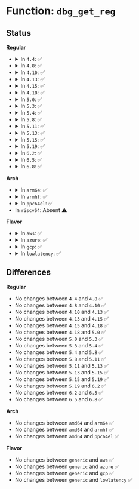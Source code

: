 # Function: <code>dbg_get_reg</code>

## Status
<b>Regular</b>
<ul>
<li>
<details>
<summary>In <code>4.4</code>: ✅</summary>

```c
char *dbg_get_reg(int regno, void *mem, struct pt_regs *regs);
```

**Collision:** Unique Global

**Inline:** No

**Transformation:** False

**Instances:**

```
In arch/x86/kernel/kgdb.c (ffffffff81061400)
Location: arch/x86/kernel/kgdb.c:113
Inline: False
Direct callers:
  - kernel/debug/gdbstub.c:gdb_serial_stub
  - kernel/debug/kdb/kdb_main.c:kdb_rd
  - kernel/debug/kdb/kdb_main.c:kdb_rd
  - kernel/debug/kdb/kdb_main.c:kdb_rd
  - kernel/debug/kdb/kdb_main.c:kdb_rd
```
**Symbols:**

```
ffffffff81061400-ffffffff81061464: dbg_get_reg (STB_GLOBAL)
```
</details>
</li>
<li>
<details>
<summary>In <code>4.8</code>: ✅</summary>

```c
char *dbg_get_reg(int regno, void *mem, struct pt_regs *regs);
```

**Collision:** Unique Global

**Inline:** No

**Transformation:** False

**Instances:**

```
In arch/x86/kernel/kgdb.c (ffffffff81061220)
Location: arch/x86/kernel/kgdb.c:114
Inline: False
Direct callers:
  - kernel/debug/gdbstub.c:gdb_serial_stub
  - kernel/debug/kdb/kdb_main.c:kdb_rd
  - kernel/debug/kdb/kdb_main.c:kdb_rd
  - kernel/debug/kdb/kdb_main.c:kdb_rd
  - kernel/debug/kdb/kdb_main.c:kdb_rd
```
**Symbols:**

```
ffffffff81061220-ffffffff81061286: dbg_get_reg (STB_GLOBAL)
```
</details>
</li>
<li>
<details>
<summary>In <code>4.10</code>: ✅</summary>

```c
char *dbg_get_reg(int regno, void *mem, struct pt_regs *regs);
```

**Collision:** Unique Global

**Inline:** No

**Transformation:** False

**Instances:**

```
In arch/x86/kernel/kgdb.c (ffffffff810642d0)
Location: arch/x86/kernel/kgdb.c:115
Inline: False
Direct callers:
  - kernel/debug/gdbstub.c:gdb_serial_stub
  - kernel/debug/kdb/kdb_main.c:kdb_rd
  - kernel/debug/kdb/kdb_main.c:kdb_rd
  - kernel/debug/kdb/kdb_main.c:kdb_rd
  - kernel/debug/kdb/kdb_main.c:kdb_rd
```
**Symbols:**

```
ffffffff810642d0-ffffffff81064336: dbg_get_reg (STB_GLOBAL)
```
</details>
</li>
<li>
<details>
<summary>In <code>4.13</code>: ✅</summary>

```c
char *dbg_get_reg(int regno, void *mem, struct pt_regs *regs);
```

**Collision:** Unique Global

**Inline:** No

**Transformation:** False

**Instances:**

```
In arch/x86/kernel/kgdb.c (ffffffff81063200)
Location: arch/x86/kernel/kgdb.c:115
Inline: False
Direct callers:
  - kernel/debug/gdbstub.c:gdb_serial_stub
```
**Symbols:**

```
ffffffff81063200-ffffffff81063268: dbg_get_reg (STB_GLOBAL)
```
</details>
</li>
<li>
<details>
<summary>In <code>4.15</code>: ✅</summary>

```c
char *dbg_get_reg(int regno, void *mem, struct pt_regs *regs);
```

**Collision:** Unique Global

**Inline:** No

**Transformation:** False

**Instances:**

```
In arch/x86/kernel/kgdb.c (ffffffff81067380)
Location: arch/x86/kernel/kgdb.c:115
Inline: False
Direct callers:
  - kernel/debug/gdbstub.c:gdb_serial_stub
```
**Symbols:**

```
ffffffff81067380-ffffffff810673e8: dbg_get_reg (STB_GLOBAL)
```
</details>
</li>
<li>
<details>
<summary>In <code>4.18</code>: ✅</summary>

```c
char *dbg_get_reg(int regno, void *mem, struct pt_regs *regs);
```

**Collision:** Unique Global

**Inline:** No

**Transformation:** False

**Instances:**

```
In arch/x86/kernel/kgdb.c (ffffffff81069f80)
Location: arch/x86/kernel/kgdb.c:115
Inline: False
Direct callers:
  - kernel/debug/gdbstub.c:gdb_serial_stub
```
**Symbols:**

```
ffffffff81069f80-ffffffff81069fe6: dbg_get_reg (STB_GLOBAL)
```
</details>
</li>
<li>
<details>
<summary>In <code>5.0</code>: ✅</summary>

```c
char *dbg_get_reg(int regno, void *mem, struct pt_regs *regs);
```

**Collision:** Unique Global

**Inline:** No

**Transformation:** False

**Instances:**

```
In arch/x86/kernel/kgdb.c (ffffffff8106fd10)
Location: arch/x86/kernel/kgdb.c:115
Inline: False
Direct callers:
  - kernel/debug/gdbstub.c:gdb_serial_stub
```
**Symbols:**

```
ffffffff8106fd10-ffffffff8106fd76: dbg_get_reg (STB_GLOBAL)
```
</details>
</li>
<li>
<details>
<summary>In <code>5.3</code>: ✅</summary>

```c
char *dbg_get_reg(int regno, void *mem, struct pt_regs *regs);
```

**Collision:** Unique Global

**Inline:** No

**Transformation:** False

**Instances:**

```
In arch/x86/kernel/kgdb.c (ffffffff81073e10)
Location: arch/x86/kernel/kgdb.c:106
Inline: False
Direct callers:
  - kernel/debug/gdbstub.c:gdb_serial_stub
```
**Symbols:**

```
ffffffff81073e10-ffffffff81073e75: dbg_get_reg (STB_GLOBAL)
```
</details>
</li>
<li>
<details>
<summary>In <code>5.4</code>: ✅</summary>

```c
char *dbg_get_reg(int regno, void *mem, struct pt_regs *regs);
```

**Collision:** Unique Global

**Inline:** No

**Transformation:** False

**Instances:**

```
In arch/x86/kernel/kgdb.c (ffffffff81074dd0)
Location: arch/x86/kernel/kgdb.c:106
Inline: False
Direct callers:
  - kernel/debug/gdbstub.c:gdb_serial_stub
```
**Symbols:**

```
ffffffff81074dd0-ffffffff81074e35: dbg_get_reg (STB_GLOBAL)
```
</details>
</li>
<li>
<details>
<summary>In <code>5.8</code>: ✅</summary>

```c
char *dbg_get_reg(int regno, void *mem, struct pt_regs *regs);
```

**Collision:** Unique Global

**Inline:** No

**Transformation:** False

**Instances:**

```
In arch/x86/kernel/kgdb.c (ffffffff8107bfe0)
Location: arch/x86/kernel/kgdb.c:106
Inline: False
Direct callers:
  - kernel/debug/gdbstub.c:gdb_cmd_reg_set
  - kernel/debug/gdbstub.c:gdb_get_regs_helper
```
**Symbols:**

```
ffffffff8107bfe0-ffffffff8107c048: dbg_get_reg (STB_GLOBAL)
```
</details>
</li>
<li>
<details>
<summary>In <code>5.11</code>: ✅</summary>

```c
char *dbg_get_reg(int regno, void *mem, struct pt_regs *regs);
```

**Collision:** Unique Global

**Inline:** No

**Transformation:** False

**Instances:**

```
In arch/x86/kernel/kgdb.c (ffffffff8107bed0)
Location: arch/x86/kernel/kgdb.c:106
Inline: False
Direct callers:
  - kernel/debug/gdbstub.c:gdb_cmd_reg_set
  - kernel/debug/gdbstub.c:gdb_get_regs_helper
```
**Symbols:**

```
ffffffff8107bed0-ffffffff8107bf38: dbg_get_reg (STB_GLOBAL)
```
</details>
</li>
<li>
<details>
<summary>In <code>5.13</code>: ✅</summary>

```c
char *dbg_get_reg(int regno, void *mem, struct pt_regs *regs);
```

**Collision:** Unique Global

**Inline:** No

**Transformation:** False

**Instances:**

```
In arch/x86/kernel/kgdb.c (ffffffff8107d080)
Location: arch/x86/kernel/kgdb.c:106
Inline: False
Direct callers:
  - kernel/debug/gdbstub.c:gdb_serial_stub
  - kernel/debug/gdbstub.c:gdb_get_regs_helper
```
**Symbols:**

```
ffffffff8107d080-ffffffff8107d0eb: dbg_get_reg (STB_GLOBAL)
```
</details>
</li>
<li>
<details>
<summary>In <code>5.15</code>: ✅</summary>

```c
char *dbg_get_reg(int regno, void *mem, struct pt_regs *regs);
```

**Collision:** Unique Global

**Inline:** No

**Transformation:** False

**Instances:**

```
In arch/x86/kernel/kgdb.c (ffffffff8108b8e0)
Location: arch/x86/kernel/kgdb.c:106
Inline: False
Direct callers:
  - kernel/debug/gdbstub.c:gdb_serial_stub
  - kernel/debug/gdbstub.c:gdb_get_regs_helper
```
**Symbols:**

```
ffffffff8108b8e0-ffffffff8108ba04: dbg_get_reg (STB_GLOBAL)
```
</details>
</li>
<li>
<details>
<summary>In <code>5.19</code>: ✅</summary>

```c
char *dbg_get_reg(int regno, void *mem, struct pt_regs *regs);
```

**Collision:** Unique Global

**Inline:** No

**Transformation:** False

**Instances:**

```
In arch/x86/kernel/kgdb.c (ffffffff8109c0c0)
Location: arch/x86/kernel/kgdb.c:106
Inline: False
Direct callers:
  - kernel/debug/gdbstub.c:gdb_serial_stub
  - kernel/debug/gdbstub.c:gdb_get_regs_helper
  - kernel/debug/kdb/kdb_main.c:kdb_rd
  - kernel/debug/kdb/kdb_main.c:kdb_rd
  - kernel/debug/kdb/kdb_main.c:kdb_rd
  - kernel/debug/kdb/kdb_main.c:kdb_rd
```
**Symbols:**

```
ffffffff8109c0c0-ffffffff8109c242: dbg_get_reg (STB_GLOBAL)
```
</details>
</li>
<li>
<details>
<summary>In <code>6.2</code>: ✅</summary>

```c
char *dbg_get_reg(int regno, void *mem, struct pt_regs *regs);
```

**Collision:** Unique Global

**Inline:** No

**Transformation:** False

**Instances:**

```
In arch/x86/kernel/kgdb.c (ffffffff810b2d70)
Location: arch/x86/kernel/kgdb.c:106
Inline: False
Direct callers:
  - kernel/debug/gdbstub.c:gdb_serial_stub
  - kernel/debug/gdbstub.c:gdb_get_regs_helper
  - kernel/debug/kdb/kdb_main.c:kdb_rd
  - kernel/debug/kdb/kdb_main.c:kdb_rd
  - kernel/debug/kdb/kdb_main.c:kdb_rd
  - kernel/debug/kdb/kdb_main.c:kdb_rd
```
**Symbols:**

```
ffffffff810b2d70-ffffffff810b2ef2: dbg_get_reg (STB_GLOBAL)
```
</details>
</li>
<li>
<details>
<summary>In <code>6.5</code>: ✅</summary>

```c
char *dbg_get_reg(int regno, void *mem, struct pt_regs *regs);
```

**Collision:** Unique Global

**Inline:** No

**Transformation:** False

**Instances:**

```
In arch/x86/kernel/kgdb.c (ffffffff810b5e70)
Location: arch/x86/kernel/kgdb.c:106
Inline: False
Direct callers:
  - kernel/debug/gdbstub.c:gdb_serial_stub
  - kernel/debug/gdbstub.c:gdb_get_regs_helper
  - kernel/debug/kdb/kdb_main.c:kdb_rd
  - kernel/debug/kdb/kdb_main.c:kdb_rd
  - kernel/debug/kdb/kdb_main.c:kdb_rd
  - kernel/debug/kdb/kdb_main.c:kdb_rd
```
**Symbols:**

```
ffffffff810b5e70-ffffffff810b5ff2: dbg_get_reg (STB_GLOBAL)
```
</details>
</li>
<li>
<details>
<summary>In <code>6.8</code>: ✅</summary>

```c
char *dbg_get_reg(int regno, void *mem, struct pt_regs *regs);
```

**Collision:** Unique Global

**Inline:** No

**Transformation:** False

**Instances:**

```
In arch/x86/kernel/kgdb.c (ffffffff810bd2b0)
Location: arch/x86/kernel/kgdb.c:106
Inline: False
Direct callers:
  - kernel/debug/gdbstub.c:gdb_serial_stub
  - kernel/debug/gdbstub.c:gdb_get_regs_helper
  - kernel/debug/kdb/kdb_main.c:kdb_rd
  - kernel/debug/kdb/kdb_main.c:kdb_rd
  - kernel/debug/kdb/kdb_main.c:kdb_rd
  - kernel/debug/kdb/kdb_main.c:kdb_rd
```
**Symbols:**

```
ffffffff810bd2b0-ffffffff810bd432: dbg_get_reg (STB_GLOBAL)
```
</details>
</li>
</ul>
<b>Arch</b>
<ul>
<li>
<details>
<summary>In <code>arm64</code>: ✅</summary>

```c
char *dbg_get_reg(int regno, void *mem, struct pt_regs *regs);
```

**Collision:** Unique Global

**Inline:** No

**Transformation:** False

**Instances:**

```
In arch/arm64/kernel/kgdb.c (ffff8000100a73f8)
Location: arch/arm64/kernel/kgdb.c:103
Inline: False
Direct callers:
  - kernel/debug/gdbstub.c:gdb_serial_stub
```
**Symbols:**

```
ffff8000100a73f8-ffff8000100a7488: dbg_get_reg (STB_GLOBAL)
```
</details>
</li>
<li>
<details>
<summary>In <code>armhf</code>: ✅</summary>

```c
char *dbg_get_reg(int regno, void *mem, struct pt_regs *regs);
```

**Collision:** Unique Global

**Inline:** No

**Transformation:** False

**Instances:**

```
In arch/arm/kernel/kgdb.c (c031575c)
Location: arch/arm/kernel/kgdb.c:51
Inline: False
Direct callers:
  - kernel/debug/gdbstub.c:gdb_serial_stub
  - kernel/debug/gdbstub.c:gdb_get_regs_helper
```
**Symbols:**

```
c031575c-c03157cc: dbg_get_reg (STB_GLOBAL)
```
</details>
</li>
<li>
<details>
<summary>In <code>ppc64el</code>: ✅</summary>

```c
char *dbg_get_reg(int regno, void *mem, struct pt_regs *regs);
```

**Collision:** Unique Global

**Inline:** No

**Transformation:** False

**Instances:**

```
In arch/powerpc/kernel/kgdb.c (c000000000053750)
Location: arch/powerpc/kernel/kgdb.c:321
Inline: False
Direct callers:
  - kernel/debug/gdbstub.c:gdb_serial_stub
```
**Symbols:**

```
c000000000053750-c000000000053818: dbg_get_reg (STB_GLOBAL)
```
</details>
</li>
<li>
In <code>riscv64</code>: Absent ⚠️
</li>
</ul>
<b>Flavor</b>
<ul>
<li>
<details>
<summary>In <code>aws</code>: ✅</summary>

```c
char *dbg_get_reg(int regno, void *mem, struct pt_regs *regs);
```

**Collision:** Unique Global

**Inline:** No

**Transformation:** False

**Instances:**

```
In arch/x86/kernel/kgdb.c (ffffffff81073dd0)
Location: arch/x86/kernel/kgdb.c:106
Inline: False
Direct callers:
  - kernel/debug/gdbstub.c:gdb_serial_stub
```
**Symbols:**

```
ffffffff81073dd0-ffffffff81073e35: dbg_get_reg (STB_GLOBAL)
```
</details>
</li>
<li>
<details>
<summary>In <code>azure</code>: ✅</summary>

```c
char *dbg_get_reg(int regno, void *mem, struct pt_regs *regs);
```

**Collision:** Unique Global

**Inline:** No

**Transformation:** False

**Instances:**

```
In arch/x86/kernel/kgdb.c (ffffffff81063e20)
Location: arch/x86/kernel/kgdb.c:106
Inline: False
Direct callers:
  - kernel/debug/gdbstub.c:gdb_serial_stub
```
**Symbols:**

```
ffffffff81063e20-ffffffff81063e85: dbg_get_reg (STB_GLOBAL)
```
</details>
</li>
<li>
<details>
<summary>In <code>gcp</code>: ✅</summary>

```c
char *dbg_get_reg(int regno, void *mem, struct pt_regs *regs);
```

**Collision:** Unique Global

**Inline:** No

**Transformation:** False

**Instances:**

```
In arch/x86/kernel/kgdb.c (ffffffff81073d80)
Location: arch/x86/kernel/kgdb.c:106
Inline: False
Direct callers:
  - kernel/debug/gdbstub.c:gdb_serial_stub
```
**Symbols:**

```
ffffffff81073d80-ffffffff81073de5: dbg_get_reg (STB_GLOBAL)
```
</details>
</li>
<li>
<details>
<summary>In <code>lowlatency</code>: ✅</summary>

```c
char *dbg_get_reg(int regno, void *mem, struct pt_regs *regs);
```

**Collision:** Unique Global

**Inline:** No

**Transformation:** False

**Instances:**

```
In arch/x86/kernel/kgdb.c (ffffffff81075de0)
Location: arch/x86/kernel/kgdb.c:106
Inline: False
Direct callers:
  - kernel/debug/gdbstub.c:gdb_serial_stub
```
**Symbols:**

```
ffffffff81075de0-ffffffff81075e45: dbg_get_reg (STB_GLOBAL)
```
</details>
</li>
</ul>

## Differences
<b>Regular</b>
<ul>
<li>
No changes between <code>4.4</code> and <code>4.8</code> ✅
</li>
<li>
No changes between <code>4.8</code> and <code>4.10</code> ✅
</li>
<li>
No changes between <code>4.10</code> and <code>4.13</code> ✅
</li>
<li>
No changes between <code>4.13</code> and <code>4.15</code> ✅
</li>
<li>
No changes between <code>4.15</code> and <code>4.18</code> ✅
</li>
<li>
No changes between <code>4.18</code> and <code>5.0</code> ✅
</li>
<li>
No changes between <code>5.0</code> and <code>5.3</code> ✅
</li>
<li>
No changes between <code>5.3</code> and <code>5.4</code> ✅
</li>
<li>
No changes between <code>5.4</code> and <code>5.8</code> ✅
</li>
<li>
No changes between <code>5.8</code> and <code>5.11</code> ✅
</li>
<li>
No changes between <code>5.11</code> and <code>5.13</code> ✅
</li>
<li>
No changes between <code>5.13</code> and <code>5.15</code> ✅
</li>
<li>
No changes between <code>5.15</code> and <code>5.19</code> ✅
</li>
<li>
No changes between <code>5.19</code> and <code>6.2</code> ✅
</li>
<li>
No changes between <code>6.2</code> and <code>6.5</code> ✅
</li>
<li>
No changes between <code>6.5</code> and <code>6.8</code> ✅
</li>
</ul>
<b>Arch</b>
<ul>
<li>
No changes between <code>amd64</code> and <code>arm64</code> ✅
</li>
<li>
No changes between <code>amd64</code> and <code>armhf</code> ✅
</li>
<li>
No changes between <code>amd64</code> and <code>ppc64el</code> ✅
</li>
</ul>
<b>Flavor</b>
<ul>
<li>
No changes between <code>generic</code> and <code>aws</code> ✅
</li>
<li>
No changes between <code>generic</code> and <code>azure</code> ✅
</li>
<li>
No changes between <code>generic</code> and <code>gcp</code> ✅
</li>
<li>
No changes between <code>generic</code> and <code>lowlatency</code> ✅
</li>
</ul>
